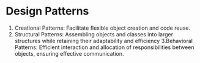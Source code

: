 # Design Patterns
1. Creational Patterns: Facilitate flexible object creation and code reuse.
2. Structural Patterns: Assembling objects and classes into larger structures while retaining their adaptability and efficiency
3.Behavioral Patterns: Efficient interaction and allocation of responsibilities between objects, ensuring effective communication.
